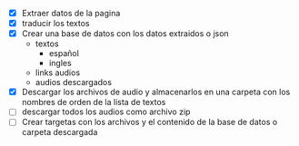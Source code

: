 
- [x] Extraer datos de la pagina 
- [x] traducir los textos
- [x] Crear una base de datos con los datos extraidos o json
    - textos 
        - español
        - ingles
    - links audios
    - audios descargados
- [x] Descargar los archivos de audio y almacenarlos en una carpeta con los nombres de orden de la lista de textos
- [ ] descargar todos los audios como archivo zip
- [ ] Crear targetas con los archivos y el contenido de la base de datos o carpeta descargada